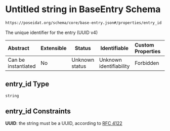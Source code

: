# Untitled string in BaseEntry Schema

```txt
https://poseidat.org/schema/core/base-entry.json#/properties/entry_id
```

The unique identifier for the entry (UUID v4)


| Abstract            | Extensible | Status         | Identifiable            | Custom Properties | Additional Properties | Access Restrictions | Defined In                                                               |
| :------------------ | ---------- | -------------- | ----------------------- | :---------------- | --------------------- | ------------------- | ------------------------------------------------------------------------ |
| Can be instantiated | No         | Unknown status | Unknown identifiability | Forbidden         | Allowed               | none                | [base-entry.json\*](schemas/core/base-entry.json "open original schema") |

## entry_id Type

`string`

## entry_id Constraints

**UUID**: the string must be a UUID, according to [RFC 4122](https://tools.ietf.org/html/rfc4122 "check the specification")
